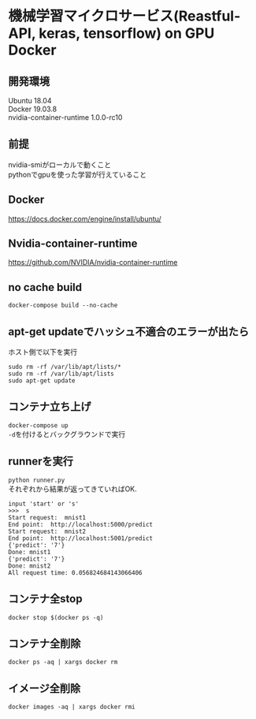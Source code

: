 # 機械学習マイクロサービス(Reastful-API, keras, tensorflow) on GPU Docker

## 開発環境

Ubuntu 18.04  
Docker 19.03.8  
nvidia-container-runtime 1.0.0-rc10  

## 前提

nvidia-smiがローカルで動くこと  
pythonでgpuを使った学習が行えていること  

## Docker

<https://docs.docker.com/engine/install/ubuntu/>

## Nvidia-container-runtime

<https://github.com/NVIDIA/nvidia-container-runtime>

## no cache build

`docker-compose build --no-cache`

## apt-get updateでハッシュ不適合のエラーが出たら

ホスト側で以下を実行  

`sudo rm -rf /var/lib/apt/lists/*`  
`sudo rm -rf /var/lib/apt/lists`  
`sudo apt-get update`

## コンテナ立ち上げ

`docker-compose up`  
`-d`を付けるとバックグラウンドで実行  

## runnerを実行

`python runner.py`  
それぞれから結果が返ってきていればOK.

```shell
input 'start' or 's'
>>>  s
Start request:  mnist1
End point:  http://localhost:5000/predict
Start request:  mnist2
End point:  http://localhost:5001/predict
{'predict': '7'}
Done: mnist1
{'predict': '7'}
Done: mnist2
All request time: 0.056824684143066406
```

## コンテナ全stop

`docker stop $(docker ps -q)`

## コンテナ全削除

`docker ps -aq | xargs docker rm`

## イメージ全削除

`docker images -aq | xargs docker rmi`
